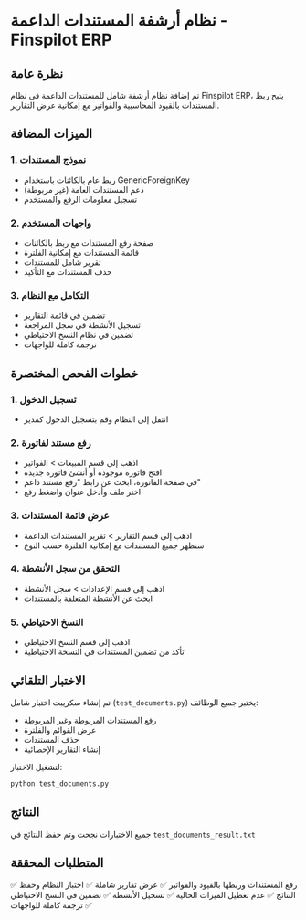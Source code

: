 # نظام أرشفة المستندات الداعمة - Finspilot ERP

## نظرة عامة
تم إضافة نظام أرشفة شامل للمستندات الداعمة في نظام Finspilot ERP، يتيح ربط المستندات بالقيود المحاسبية والفواتير مع إمكانية عرض التقارير.

## الميزات المضافة

### 1. نموذج المستندات
- ربط عام بالكائنات باستخدام GenericForeignKey
- دعم المستندات العامة (غير مربوطة)
- تسجيل معلومات الرفع والمستخدم

### 2. واجهات المستخدم
- صفحة رفع المستندات مع ربط بالكائنات
- قائمة المستندات مع إمكانية الفلترة
- تقرير شامل للمستندات
- حذف المستندات مع التأكيد

### 3. التكامل مع النظام
- تضمين في قائمة التقارير
- تسجيل الأنشطة في سجل المراجعة
- تضمين في نظام النسخ الاحتياطي
- ترجمة كاملة للواجهات

## خطوات الفحص المختصرة

### 1. تسجيل الدخول
- انتقل إلى النظام وقم بتسجيل الدخول كمدير

### 2. رفع مستند لفاتورة
- اذهب إلى قسم المبيعات > الفواتير
- افتح فاتورة موجودة أو أنشئ فاتورة جديدة
- في صفحة الفاتورة، ابحث عن رابط "رفع مستند داعم"
- اختر ملف وأدخل عنوان واضغط رفع

### 3. عرض قائمة المستندات
- اذهب إلى قسم التقارير > تقرير المستندات الداعمة
- ستظهر جميع المستندات مع إمكانية الفلترة حسب النوع

### 4. التحقق من سجل الأنشطة
- اذهب إلى قسم الإعدادات > سجل الأنشطة
- ابحث عن الأنشطة المتعلقة بالمستندات

### 5. النسخ الاحتياطي
- اذهب إلى قسم النسخ الاحتياطي
- تأكد من تضمين المستندات في النسخة الاحتياطية

## الاختبار التلقائي
تم إنشاء سكريبت اختبار شامل (`test_documents.py`) يختبر جميع الوظائف:
- رفع المستندات المربوطة وغير المربوطة
- عرض القوائم والفلترة
- حذف المستندات
- إنشاء التقارير الإحصائية

لتشغيل الاختبار:
```bash
python test_documents.py
```

## النتائج
جميع الاختبارات نجحت وتم حفظ النتائج في `test_documents_result.txt`

## المتطلبات المحققة
✅ رفع المستندات وربطها بالقيود والفواتير
✅ عرض تقارير شاملة
✅ اختبار النظام وحفظ النتائج
✅ عدم تعطيل الميزات الحالية
✅ تسجيل الأنشطة
✅ تضمين في النسخ الاحتياطي
✅ ترجمة كاملة للواجهات